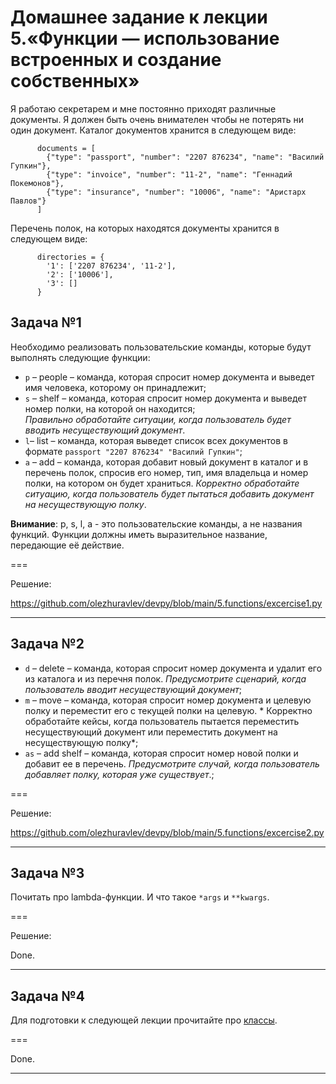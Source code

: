 # Домашнее задание к лекции 5.«Функции — использование встроенных и создание собственных»

Я работаю секретарем и мне постоянно приходят различные документы. Я должен быть очень внимателен чтобы не потерять ни
один документ. Каталог документов хранится в следующем виде:

```
      documents = [
        {"type": "passport", "number": "2207 876234", "name": "Василий Гупкин"},
        {"type": "invoice", "number": "11-2", "name": "Геннадий Покемонов"},
        {"type": "insurance", "number": "10006", "name": "Аристарх Павлов"}
      ]
```    

Перечень полок, на которых находятся документы хранится в следующем виде:

```
      directories = {
        '1': ['2207 876234', '11-2'],
        '2': ['10006'],
        '3': []
      }
```

## Задача №1

Необходимо реализовать пользовательские команды, которые будут выполнять следующие функции:

* `p` – people – команда, которая спросит номер документа и выведет имя человека, которому он принадлежит;
* `s` – shelf – команда, которая спросит номер документа и выведет номер полки, на которой он находится;  
  *Правильно обработайте ситуации, когда пользователь будет вводить несуществующий документ*.
* `l`– list – команда, которая выведет список всех документов в формате `passport "2207 876234" "Василий Гупкин"`;
* `a` – add – команда, которая добавит новый документ в каталог и в перечень полок, спросив его номер, тип, имя
  владельца и номер полки, на котором он будет храниться. *Корректно обработайте ситуацию, когда пользователь будет
  пытаться добавить документ на несуществующую полку*.

**Внимание**: p, s, l, a - это пользовательские команды, а не названия функций. Функции должны иметь выразительное
название, передающие её действие.

===

Решение:

https://github.com/olezhuravlev/devpy/blob/main/5.functions/excercise1.py

---

## Задача №2

* `d` – delete – команда, которая спросит номер документа и удалит его из каталога и из перечня полок. *Предусмотрите
  сценарий, когда пользователь вводит несуществующий документ*;
* `m` – move – команда, которая спросит номер документа и целевую полку и переместит его с текущей полки на целевую. *
  Корректно обработайте кейсы, когда пользователь пытается переместить несуществующий документ или переместить документ
  на несуществующую полку*;
* `as` – add shelf – команда, которая спросит номер новой полки и добавит ее в перечень. *Предусмотрите случай, когда
  пользователь добавляет полку, которая уже существует*.;

===

Решение:

https://github.com/olezhuravlev/devpy/blob/main/5.functions/excercise2.py

---

## Задача №3

Почитать про lambda-функции. И что такое `*args` и `**kwargs`.

===

Решение:

Done.

---

## Задача №4

Для подготовки к следующей лекции прочитайте
про [классы](https://pythonworld.ru/osnovy/obektno-orientirovannoe-programmirovanie-obshhee-predstavlenie.html).

===

Done.

---
